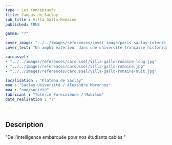 ```yaml
---
type : Les conceptuels
title: Campus de Saclay
sub_title : Villa Gallo-Romaine
published: TRUE

gamme: "?" 

cover_image: "../../images/references/cover_image/paris-saclay-tolerie-foreiziennev2.jpg"
cover_text: "Un amphi extérieur dans une université française historique"

caroussel: 
- "../../images/references/caroussel/villa-gallo-romaine-long.jpg"
- "../../images/references/caroussel/villa-gallo-romaine.jpg"
- "../../images/references/caroussel/villa-gallo-romaine-nuit.jpg"

localisation : "Plateau de Saclay"
moe : "Saclay Université / Alexandre Moronnoz"
moa : "nom/société"
fabricant : "Tolerie Foreizienne / Mobilum"
date_realisation : "?"

---
```


## Description
 "De l'intelligence embarquée pour nos étudiants cablés "